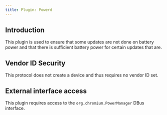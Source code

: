 ```yaml
---
title: Plugin: Powerd
---
```


## Introduction

This plugin is used to ensure that some updates are not done on battery power
and that there is sufficient battery power for certain updates that are.

## Vendor ID Security

This protocol does not create a device and thus requires no vendor ID set.

## External interface access

This plugin requires access to the `org.chromium.PowerManager` DBus interface.
